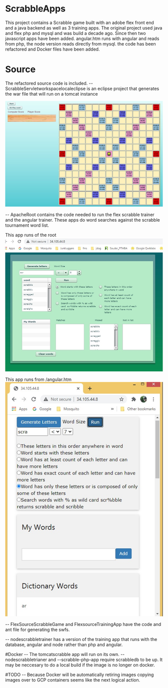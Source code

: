 # ScrabbleApps
This project contains a Scrabble game built with an adobe flex front end and a java backend as well as 3 training apps.  The original project used java and flex php and mysql and was build a decade ago. Since then two javascript apps have been added.  angular.htm runs with angular and reads from php, the node version reads directly from mysql. the code has been refactored and Docker files have been added. 

# Source
The refactored source code is included.
-- ScrabbleServletworkspacelocaleclipse is an eclipse project that  generates the war file that will run on a tomcat instance

![TomcatScrabble](https://github.com/MichelLeBlond/ScrabbleApps/blob/main/images/tomcatscrabble.jpg?raw=true)

-- ApacheRoot contains the code needed to run the flex scrabble trainer and the angular trainer. These apps do word searches 
against the scrabble tournament word list.  

This app runs of the root
![Flex Trianer](https://github.com/MichelLeBlond/ScrabbleApps/blob/main/images/flextrainer.jpg?raw=true)

This app runs from /angular.htm
![Flex Trianer](https://github.com/MichelLeBlond/ScrabbleApps/blob/main/images/nodetrainer.jpg?raw=true)

-- FlexSourceScrabbleGame and FlexsourceTrainingApp have the code and ant file for generating the swfs.

-- nodescrabbletrainer has a version of the training app that runs with the database, angular and node rather than php and angular.

#Docker 
  -- The tomcatscrabble app will run on its own.
  -- nodescrabbletrianer and --scrabble-php-app require scrabbledb to be up. It may be neccesary to do a local build if the image is no longer on docker.

#TODO
 -- Because Docker will be automatically retiring images copying images over to GCP containers seems like the next logical action.
  






